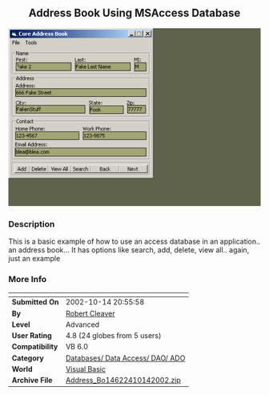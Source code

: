 ﻿<div align="center">

## Address Book Using MSAccess Database

<img src="PIC200210142256289869.gif">
</div>

### Description

This is a basic example of how to use an access database in an application.. an address book... It has options like search, add, delete, view all.. again, just an example
 
### More Info
 


<span>             |<span>
---                |---
**Submitted On**   |2002-10-14 20:55:58
**By**             |[Robert Cleaver](https://github.com/Planet-Source-Code/PSCIndex/blob/master/ByAuthor/robert-cleaver.md)
**Level**          |Advanced
**User Rating**    |4.8 (24 globes from 5 users)
**Compatibility**  |VB 6\.0
**Category**       |[Databases/ Data Access/ DAO/ ADO](https://github.com/Planet-Source-Code/PSCIndex/blob/master/ByCategory/databases-data-access-dao-ado__1-6.md)
**World**          |[Visual Basic](https://github.com/Planet-Source-Code/PSCIndex/blob/master/ByWorld/visual-basic.md)
**Archive File**   |[Address\_Bo14622410142002\.zip](https://github.com/Planet-Source-Code/robert-cleaver-address-book-using-msaccess-database__1-39841/archive/master.zip)








